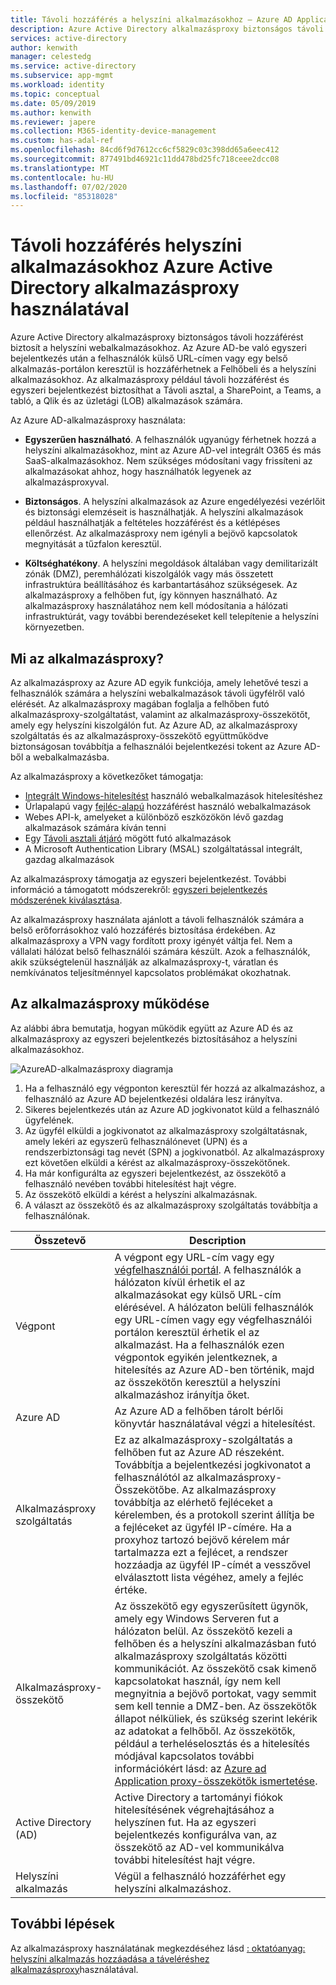```yaml
---
title: Távoli hozzáférés a helyszíni alkalmazásokhoz – Azure AD Application Proxy
description: Azure Active Directory alkalmazásproxy biztonságos távoli hozzáférést biztosít a helyszíni webalkalmazásokhoz. Az Azure AD-be való egyszeri bejelentkezés után a felhasználók külső URL-címen vagy egy belső alkalmazás-portálon keresztül is hozzáférhetnek a Felhőbeli és a helyszíni alkalmazásokhoz. Az alkalmazásproxy például távoli hozzáférést és egyszeri bejelentkezést biztosíthat a Távoli asztal, a SharePoint, a Teams, a tabló, a Qlik és az üzletági (LOB) alkalmazások számára.
services: active-directory
author: kenwith
manager: celestedg
ms.service: active-directory
ms.subservice: app-mgmt
ms.workload: identity
ms.topic: conceptual
ms.date: 05/09/2019
ms.author: kenwith
ms.reviewer: japere
ms.collection: M365-identity-device-management
ms.custom: has-adal-ref
ms.openlocfilehash: 84cd6f9d7612cc6cf5829c03c398dd65a6eec412
ms.sourcegitcommit: 877491bd46921c11dd478bd25fc718ceee2dcc08
ms.translationtype: MT
ms.contentlocale: hu-HU
ms.lasthandoff: 07/02/2020
ms.locfileid: "85318028"
---
```

# <a name="remote-access-to-on-premises-applications-through-azure-active-directorys-application-proxy"></a>Távoli hozzáférés helyszíni alkalmazásokhoz Azure Active Directory alkalmazásproxy használatával

Azure Active Directory alkalmazásproxy biztonságos távoli hozzáférést biztosít a helyszíni webalkalmazásokhoz. Az Azure AD-be való egyszeri bejelentkezés után a felhasználók külső URL-címen vagy egy belső alkalmazás-portálon keresztül is hozzáférhetnek a Felhőbeli és a helyszíni alkalmazásokhoz. Az alkalmazásproxy például távoli hozzáférést és egyszeri bejelentkezést biztosíthat a Távoli asztal, a SharePoint, a Teams, a tabló, a Qlik és az üzletági (LOB) alkalmazások számára.

Az Azure AD-alkalmazásproxy használata:

- **Egyszerűen használható**. A felhasználók ugyanúgy férhetnek hozzá a helyszíni alkalmazásokhoz, mint az Azure AD-vel integrált O365 és más SaaS-alkalmazásokhoz. Nem szükséges módosítani vagy frissíteni az alkalmazásokat ahhoz, hogy használhatók legyenek az alkalmazásproxyval.

- **Biztonságos**. A helyszíni alkalmazások az Azure engedélyezési vezérlőit és biztonsági elemzéseit is használhatják. A helyszíni alkalmazások például használhatják a feltételes hozzáférést és a kétlépéses ellenőrzést. Az alkalmazásproxy nem igényli a bejövő kapcsolatok megnyitását a tűzfalon keresztül.

- **Költséghatékony**. A helyszíni megoldások általában vagy demilitarizált zónák (DMZ), peremhálózati kiszolgálók vagy más összetett infrastruktúra beállításához és karbantartásához szükségesek. Az alkalmazásproxy a felhőben fut, így könnyen használható. Az alkalmazásproxy használatához nem kell módosítania a hálózati infrastruktúrát, vagy további berendezéseket kell telepítenie a helyszíni környezetben.

## <a name="what-is-application-proxy"></a>Mi az alkalmazásproxy?
Az alkalmazásproxy az Azure AD egyik funkciója, amely lehetővé teszi a felhasználók számára a helyszíni webalkalmazások távoli ügyfélről való elérését. Az alkalmazásproxy magában foglalja a felhőben futó alkalmazásproxy-szolgáltatást, valamint az alkalmazásproxy-összekötőt, amely egy helyszíni kiszolgálón fut. Az Azure AD, az alkalmazásproxy szolgáltatás és az alkalmazásproxy-összekötő együttműködve biztonságosan továbbítja a felhasználói bejelentkezési tokent az Azure AD-ből a webalkalmazásba.

Az alkalmazásproxy a következőket támogatja:

* [Integrált Windows-hitelesítést](application-proxy-configure-single-sign-on-with-kcd.md) használó webalkalmazások hitelesítéshez
* Űrlapalapú vagy [fejléc-alapú](application-proxy-configure-single-sign-on-with-ping-access.md) hozzáférést használó webalkalmazások
* Webes API-k, amelyeket a különböző eszközökön lévő gazdag alkalmazások számára kíván tenni
* Egy [Távoli asztali átjáró](application-proxy-integrate-with-remote-desktop-services.md) mögött futó alkalmazások
* A Microsoft Authentication Library (MSAL) szolgáltatással integrált, gazdag alkalmazások

Az alkalmazásproxy támogatja az egyszeri bejelentkezést. További információ a támogatott módszerekről: [egyszeri bejelentkezés módszerének kiválasztása](what-is-single-sign-on.md#choosing-a-single-sign-on-method).

Az alkalmazásproxy használata ajánlott a távoli felhasználók számára a belső erőforrásokhoz való hozzáférés biztosítása érdekében. Az alkalmazásproxy a VPN vagy fordított proxy igényét váltja fel. Nem a vállalati hálózat belső felhasználói számára készült.  Azok a felhasználók, akik szükségtelenül használják az alkalmazásproxy-t, váratlan és nemkívánatos teljesítménnyel kapcsolatos problémákat okozhatnak.

## <a name="how-application-proxy-works"></a>Az alkalmazásproxy működése

Az alábbi ábra bemutatja, hogyan működik együtt az Azure AD és az alkalmazásproxy az egyszeri bejelentkezés biztosításához a helyszíni alkalmazásokhoz.

![AzureAD-alkalmazásproxy diagramja](./media/application-proxy/azureappproxxy.png)

1. Ha a felhasználó egy végponton keresztül fér hozzá az alkalmazáshoz, a felhasználó az Azure AD bejelentkezési oldalára lesz irányítva.
2. Sikeres bejelentkezés után az Azure AD jogkivonatot küld a felhasználó ügyfelének.
3. Az ügyfél elküldi a jogkivonatot az alkalmazásproxy szolgáltatásnak, amely lekéri az egyszerű felhasználónevet (UPN) és a rendszerbiztonsági tag nevét (SPN) a jogkivonatból. Az alkalmazásproxy ezt követően elküldi a kérést az alkalmazásproxy-összekötőnek.
4. Ha már konfigurálta az egyszeri bejelentkezést, az összekötő a felhasználó nevében további hitelesítést hajt végre.
5. Az összekötő elküldi a kérést a helyszíni alkalmazásnak.
6. A választ az összekötő és az alkalmazásproxy szolgáltatás továbbítja a felhasználónak.

| Összetevő | Description |
| --------- | ----------- |
| Végpont  | A végpont egy URL-cím vagy egy [végfelhasználói portál](end-user-experiences.md). A felhasználók a hálózaton kívül érhetik el az alkalmazásokat egy külső URL-cím elérésével. A hálózaton belüli felhasználók egy URL-címen vagy egy végfelhasználói portálon keresztül érhetik el az alkalmazást. Ha a felhasználók ezen végpontok egyikén jelentkeznek, a hitelesítés az Azure AD-ben történik, majd az összekötőn keresztül a helyszíni alkalmazáshoz irányítja őket.|
| Azure AD | Az Azure AD a felhőben tárolt bérlői könyvtár használatával végzi a hitelesítést. |
| Alkalmazásproxy szolgáltatás | Ez az alkalmazásproxy-szolgáltatás a felhőben fut az Azure AD részeként. Továbbítja a bejelentkezési jogkivonatot a felhasználótól az alkalmazásproxy-Összekötőbe. Az alkalmazásproxy továbbítja az elérhető fejléceket a kérelemben, és a protokoll szerint állítja be a fejléceket az ügyfél IP-címére. Ha a proxyhoz tartozó bejövő kérelem már tartalmazza ezt a fejlécet, a rendszer hozzáadja az ügyfél IP-címét a vesszővel elválasztott lista végéhez, amely a fejléc értéke.|
| Alkalmazásproxy-összekötő | Az összekötő egy egyszerűsített ügynök, amely egy Windows Serveren fut a hálózaton belül. Az összekötő kezeli a felhőben és a helyszíni alkalmazásban futó alkalmazásproxy szolgáltatás közötti kommunikációt. Az összekötő csak kimenő kapcsolatokat használ, így nem kell megnyitnia a bejövő portokat, vagy semmit sem kell tennie a DMZ-ben. Az összekötők állapot nélküliek, és szükség szerint lekérik az adatokat a felhőből. Az összekötők, például a terheléselosztás és a hitelesítés módjával kapcsolatos további információkért lásd: az [Azure ad Application proxy-összekötők ismertetése](application-proxy-connectors.md).|
| Active Directory (AD) | Active Directory a tartományi fiókok hitelesítésének végrehajtásához a helyszínen fut. Ha az egyszeri bejelentkezés konfigurálva van, az összekötő az AD-vel kommunikálva további hitelesítést hajt végre.
| Helyszíni alkalmazás | Végül a felhasználó hozzáférhet egy helyszíni alkalmazáshoz.

## <a name="next-steps"></a>További lépések
Az alkalmazásproxy használatának megkezdéséhez lásd [: oktatóanyag: helyszíni alkalmazás hozzáadása a táveléréshez alkalmazásproxy](application-proxy-add-on-premises-application.md)használatával.

